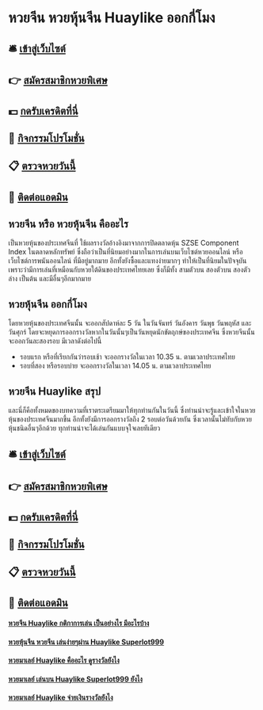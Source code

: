 # หวยจีน หวยหุ้นจีน Huaylike ออกกี่โมง

## 🛎 [เข้าสู่เว็บไซต์](https://bit.ly/3qId8gb)
## 👉 [สมัครสมาชิกหวยพิเศษ](https://bit.ly/3qId8gb)
## 💵 [กดรับเครดิตที่นี่](https://bit.ly/3RPwnjC)
## 👑 [กิจกรรมโปรโมชั่น](https://bit.ly/3RPwnjC)
## 📋 [ตรวจหวยวันนี้](https://bit.ly/3RPwnjC)
## 📱 [ติดต่อแอดมิน](https://bit.ly/3RPwnjC)

## หวยจีน หรือ หวยหุ้นจีน คืออะไร
เป็นหวยหุ้นของประเทศจีนที่ ใช้ผลรางวัลอ้างอิงมาจากการปิดตลาดหุ้น SZSE Component Index ในตลาดหลักทรัพย์ ซึ่งถือว่าเป็นที่นิยมอย่างมากในการเล่นบนเว็บไซต์หวยออนไลน์ หรือเว็บไซต์การพนันออนไลน์ ที่มีอยู่มากมาย อีกทั้งยังซื้อและแทงง่ายมากๆ ทำให้เป็นที่นิยมในปัจจุบัน เพราะว่ามีการเล่นที่เหมือนกับหวยใต้ดินของประเทศไทยเลย ซึ่งก็มีทั้ง สามตัวบน สองตัวบน สองตัวล่าง เป็นต้น และมีอื่นๆอีกมากมาย 

## หวยหุ้นจีน ออกกี่โมง
โดยหวยหุ้นของประเทศจีนนั้น จะออกสัปดาห์ละ 5 วัน ในวันจันทร์ วันอังคาร วันพุธ วันพฤหัส และวันศุกร์ โดยจะหยุดการออกรางวัลหากในวันนั้นๆเป็นวันหยุดนักขัตฤกษ์ของประเทศจีน ซึ่งหวยจีนนั้นจะออกวันละสองรอบ มีเวลาดังต่อไปนี้
- รอบแรก หรือที่เรียกกันว่ารอบเช้า จะออกรางวัลในเวลา 10.35 น. ตามเวลาประเทศไทย
- รอบที่สอง หรือรอบบ่าย จะออกรางวัลในเวลา 14.05 น. ตามเวลาประเทศไทย

## หวยจีน Huaylike สรุป
และนี่ก็คือทั้งหมดของบทความที่เราตระเตรียมมาให้ทุกท่านกันในวันนี้ ซึ่งท่านน่าจะรู้และเข้าใจในหวยหุ้นของประเทศจีนมากขึ้น อีกทั้งยังมีการออกรางวัลถึง 2 รอบต่อวันด้วยกัน ซึ่งเวลานั้นไม่ทับกับหวยหุ้นชนิดอื่นๆอีกด้วย ทุกท่านน่าจะได้เล่นกันแบบจุใจเลยทีเดียว

## 🛎 [เข้าสู่เว็บไซต์](https://bit.ly/3qId8gb)
## 👉 [สมัครสมาชิกหวยพิเศษ](https://bit.ly/3qId8gb)
## 💵 [กดรับเครดิตที่นี่](https://bit.ly/3RPwnjC)
## 👑 [กิจกรรมโปรโมชั่น](https://bit.ly/3RPwnjC)
## 📋 [ตรวจหวยวันนี้](https://bit.ly/3RPwnjC)
## 📱 [ติดต่อแอดมิน](https://bit.ly/3RPwnjC)

#### [หวยจีน Huaylike กติกาการเล่น เป็นอย่างไร มีอะไรบ้าง](https://atom.io/themes/หวยจีน%20Huaylike%20กติกาการเล่น%20เป็นอย่างไร%20มีอะไรบ้าง)
#### [หวยหุ้นจีน หวยจีน เล่นง่ายๆผ่าน Huaylike Superlot999](https://atom.io/themes/หวยหุ้นจีน%20หวยจีน%20เล่นง่ายๆผ่าน%20Huaylike%20Superlot999)
#### [หวยมาเลย์ Huaylike คืออะไร ดูรางวัลยังไง](https://atom.io/themes/หวยมาเลย์%20Huaylike%20คืออะไร%20ดูรางวัลยังไง)
#### [หวยมาเลย์ เล่นบน Huaylike Superlot999 ยังไง](https://atom.io/themes/หวยมาเลย์%20เล่นบน%20Huaylike%20Superlot999%20ยังไง)
#### [หวยมาเลย์ Huaylike จ่ายเงินรางวัลยังไง](https://atom.io/themes/หวยมาเลย์%20Huaylike%20จ่ายเงินรางวัลยังไง)